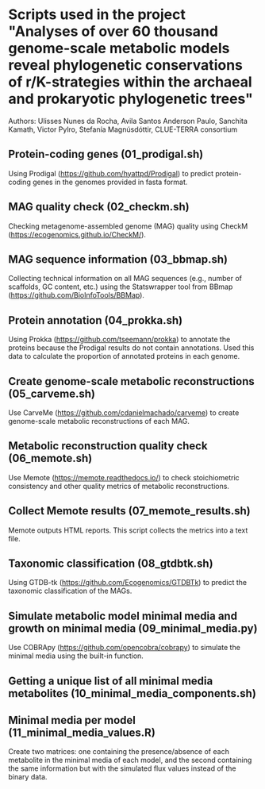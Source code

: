# Scripts used in the project "Analyses of over 60 thousand genome-scale metabolic models reveal phylogenetic conservations of r/K-strategies within the archaeal and prokaryotic phylogenetic trees"
Authors:  Ulisses Nunes da Rocha, Avila Santos Anderson Paulo, Sanchita Kamath, Victor Pylro, Stefanía Magnúsdóttir, CLUE-TERRA consortium

## Protein-coding genes (01_prodigal.sh)
Using Prodigal (https://github.com/hyattpd/Prodigal) to predict protein-coding genes in the genomes provided in fasta format.

## MAG quality check (02_checkm.sh)
Checking metagenome-assembled genome (MAG) quality using CheckM (https://ecogenomics.github.io/CheckM/).

## MAG sequence information (03_bbmap.sh)
Collecting technical information on all MAG sequences (e.g., number of scaffolds, GC content, etc.) using the Statswrapper tool from BBmap (https://github.com/BioInfoTools/BBMap).

## Protein annotation (04_prokka.sh)
Using Prokka (https://github.com/tseemann/prokka) to annotate the proteins because the Prodigal results do not contain annotations. Used this data to calculate the proportion of annotated proteins in each genome.

## Create genome-scale metabolic reconstructions (05_carveme.sh)
Use CarveMe (https://github.com/cdanielmachado/carveme) to create genome-scale metabolic reconstructions of each MAG.

## Metabolic reconstruction quality check (06_memote.sh)
Use Memote (https://memote.readthedocs.io/) to check stoichiometric consistency and other quality metrics of metabolic reconstructions.

## Collect Memote results (07_memote_results.sh)
Memote outputs HTML reports. This script collects the metrics into a text file.

## Taxonomic classification (08_gtdbtk.sh)
Using GTDB-tk (https://github.com/Ecogenomics/GTDBTk) to predict the taxonomic classification of the MAGs.

## Simulate metabolic model minimal media and growth on minimal media (09_minimal_media.py)
Use COBRApy (https://github.com/opencobra/cobrapy) to simulate the minimal media using the built-in function.

## Getting a unique list of all minimal media metabolites (10_minimal_media_components.sh)

## Minimal media per model (11_minimal_media_values.R)
Create two matrices: one containing the presence/absence of each metabolite in the minimal media of each model, and the second containing the same information but with the simulated flux values instead of the binary data.
